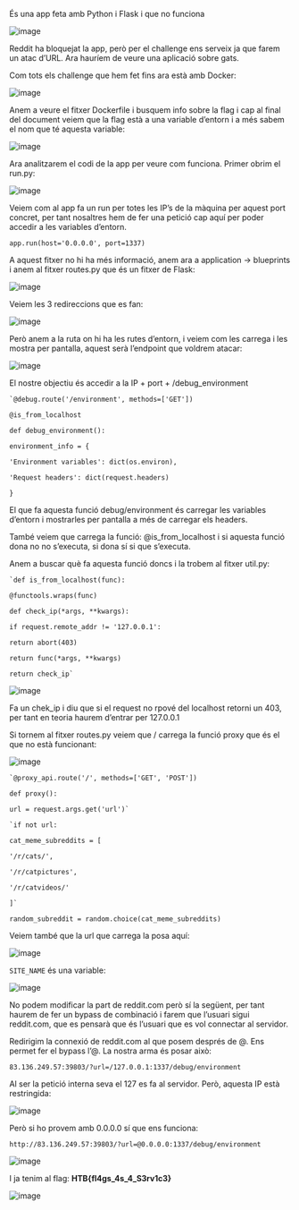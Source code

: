 És una app feta amb Python i Flask i que no funciona

  

![image](https://github.com/PolMuri/Hack-the-box/assets/109922379/9bda6e76-0a3e-4a93-a734-9dac6bded607)
 

Reddit ha bloquejat la app, però per el challenge ens serveix ja que farem un atac d’URL. Ara hauríem de veure una aplicació sobre gats.

  

Com tots els challenge que hem fet fins ara està amb Docker:

![image](https://github.com/PolMuri/Hack-the-box/assets/109922379/f77a60df-ea9d-4d07-acfc-9357d1d6150e)
 

Anem a veure el fitxer Dockerfile i busquem info sobre la flag i cap al final del document veiem que la flag està a una variable d’entorn i a més sabem el nom que té aquesta variable:

![image](https://github.com/PolMuri/Hack-the-box/assets/109922379/891fa524-d8ff-44d9-b35b-d282fa94d499)
 


Ara analitzarem el codi de la app per veure com funciona. Primer obrim el run.py:

  

![image](https://github.com/PolMuri/Hack-the-box/assets/109922379/661d06d3-fc64-46b7-ab3e-ab5debca538f)
 

Veiem com al app fa un run per totes les IP’s de la màquina per aquest port concret, per tant nosaltres hem de fer una petició cap aquí per poder accedir a les variables d’entorn.

``app.run(host='0.0.0.0', port=1337)``

A aquest fitxer no hi ha més informació, anem ara a application → blueprints i anem al fitxer routes.py que és un fitxer de Flask:

  

![image](https://github.com/PolMuri/Hack-the-box/assets/109922379/ca1e2418-a6d0-44e5-98f1-3df537247f04)
  


Veiem les 3 redireccions que es fan:

  

![image](https://github.com/PolMuri/Hack-the-box/assets/109922379/8ca900cb-3c2b-4362-b17b-5d0903daf564)
 


Però anem a la ruta on hi ha les rutes d’entorn, i veiem com les carrega i les mostra per pantalla, aquest serà l’endpoint que voldrem atacar:

  

![image](https://github.com/PolMuri/Hack-the-box/assets/109922379/e09c2941-188c-4211-9272-d08cbd761db1)
 

  

El nostre objectiu és accedir a la IP + port + /debug_environment

  
```
`@debug.route('/environment', methods=['GET'])

@is_from_localhost

def debug_environment():

environment_info = {

'Environment variables': dict(os.environ),

'Request headers': dict(request.headers)

}
````
  

El que fa aquesta funció debug/environment és carregar les variables d’entorn i mostrarles per pantalla a més de carregar els headers.


També veiem que carrega la funció: @is_from_localhost i si aquesta funció dona no no s’executa, si dona sí si que s’executa.


Anem a buscar què fa aquesta funció doncs i la trobem al fitxer util.py:


```
`def is_from_localhost(func):

@functools.wraps(func)

def check_ip(*args, **kwargs):

if request.remote_addr != '127.0.0.1':

return abort(403)

return func(*args, **kwargs)

return check_ip`
```

  

![image](https://github.com/PolMuri/Hack-the-box/assets/109922379/3fbff68a-dd2c-4dab-bc0e-bb4d5389901a)


  
Fa un chek_ip i diu que si el request no rpové del localhost retorni un 403, per tant en teoria haurem d’entrar per 127.0.0.1

  
Si tornem al fitxer routes.py veiem que / carrega la funció proxy que és el que no està funcionant:

  

![image](https://github.com/PolMuri/Hack-the-box/assets/109922379/b1578d36-0eee-4ef6-8c37-fc0fd63b6742)
 

  

```
`@proxy_api.route('/', methods=['GET', 'POST'])

def proxy():

url = request.args.get('url')`
```

  

```
`if not url:

cat_meme_subreddits = [

'/r/cats/',

'/r/catpictures',

'/r/catvideos/'

]`
```

  

``random_subreddit = random.choice(cat_meme_subreddits)``

Veiem també que la url que carrega la posa aquí:

  

![image](https://github.com/PolMuri/Hack-the-box/assets/109922379/08a77db4-3797-480f-ace4-54ceae3e2c92)


  
``SITE_NAME`` és una variable:

  

![image](https://github.com/PolMuri/Hack-the-box/assets/109922379/73b66078-6884-41c2-a37f-8deb6f50cc00)
 

  

No podem modificar la part de reddit.com però sí la següent, per tant haurem de fer un bypass de combinació i farem que l’usuari sigui reddit.com, que es pensarà que és l’usuari que es vol connectar al servidor.

  
Redirigim la connexió de reddit.com al que posem després de @. Ens permet fer el bypass l’@. La nostra arma és posar això:

``83.136.249.57:39803/?url=/127.0.0.1:1337/debug/environment``


Al ser la petició interna seva el 127 es fa al servidor. Però, aquesta IP està restringida:

  

![image](https://github.com/PolMuri/Hack-the-box/assets/109922379/3b984b3e-f6b5-4ec7-8389-0701ec1bcf2e)
 


Però si ho provem amb 0.0.0.0 sí que ens funciona:

  

``http://83.136.249.57:39803/?url=@0.0.0.0:1337/debug/environment``



![image](https://github.com/PolMuri/Hack-the-box/assets/109922379/7c6ce383-4e18-4322-9829-2578ee720965)
 

I ja tenim al flag: **HTB{fl4gs_4s_4_S3rv1c3}**

![image](https://github.com/PolMuri/Hack-the-box/assets/109922379/7d74cc76-f8f7-4a97-9e18-1683b1cd2f40)


